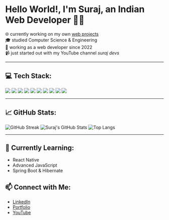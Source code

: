 # Hello World!, I'm Suraj, an Indian Web Developer 👋🏻

🌐 currently working on my own [web projects](#)\
🎓 studied Computer Science & Engineering\
💼 working as a web developer since 2022\
📹 just started out with my YouTube channel *suraj devs*

---

## 💻 Tech Stack:

<div align="left">
  <img src="https://img.shields.io/badge/TypeScript-3178C6?style=for-the-badge&logo=typescript&logoColor=white"/>
  <img src="https://img.shields.io/badge/JavaScript-F7DF1E?style=for-the-badge&logo=javascript&logoColor=black"/>
  <img src="https://img.shields.io/badge/React-20232A?style=for-the-badge&logo=react&logoColor=61DAFB"/>
  <img src="https://img.shields.io/badge/Node.js-339933?style=for-the-badge&logo=nodedotjs&logoColor=white"/>
  <img src="https://img.shields.io/badge/Express.js-000000?style=for-the-badge&logo=express&logoColor=white"/>
  <img src="https://img.shields.io/badge/MongoDB-47A248?style=for-the-badge&logo=mongodb&logoColor=white"/>
  <img src="https://img.shields.io/badge/Tailwind_CSS-38B2AC?style=for-the-badge&logo=tailwind-css&logoColor=white"/>
  <img src="https://img.shields.io/badge/Sass-CC6699?style=for-the-badge&logo=sass&logoColor=white"/>
  <img src="https://img.shields.io/badge/HTML5-E34F26?style=for-the-badge&logo=html5&logoColor=white"/>
  <img src="https://img.shields.io/badge/CSS3-1572B6?style=for-the-badge&logo=css3&logoColor=white"/>
</div>

---

## 📈 GitHub Stats:

![GitHub Streak](https://streak-stats.demolab.com?user=yourusername&theme=dark&hide_border=true&date_format=M%20j%5B%2C%20Y%5D)
![Suraj's GitHub Stats](https://github-readme-stats.vercel.app/api?username=yourusername&show_icons=true&theme=radical)
![Top Langs](https://github-readme-stats.vercel.app/api/top-langs/?username=yourusername&layout=compact&theme=radical)

---

## 🧠 Currently Learning:
- React Native
- Advanced JavaScript
- Spring Boot & Hibernate

## 📫 Connect with Me:
- [LinkedIn](https://linkedin.com/in/your-profile)
- [Portfolio](https://yourwebsite.com)
- [YouTube](https://youtube.com/@yourchannel)
